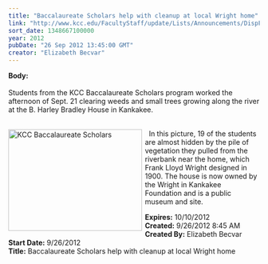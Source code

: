 ```yaml
---
title: "Baccalaureate Scholars help with cleanup at local Wright home"
link: "http://www.kcc.edu/FacultyStaff/update/Lists/Announcements/DispForm.aspx?ID=831"
sort_date: 1348667100000
year: 2012
pubDate: "26 Sep 2012 13:45:00 GMT"
creator: "Elizabeth Becvar"
---
```


<div><b>Body:</b> <div class=ExternalClassF17457D2ED524AE28F4ACE997D0FF938>
<div> </div>
<div>Students from the KCC Baccalaureate Scholars program worked the afternoon of Sept. 21 clearing weeds and small trees growing along the river at the B. Harley Bradley House in Kankakee. </div>
<div> </div>
<div>
<div style="float:left;margin-right:6px"><img alt="KCC Baccalaureate Scholars" src="/PublishingImages/Baccalaureate-Scholars-for-web.JPG" width=268 height=203></div>
<p>  In this picture, 19 of the students are almost hidden by the pile of vegetation they pulled from the riverbank near the home, which Frank Lloyd Wright designed in 1900. The house is now owned by the Wright in Kankakee Foundation and is a public museum and site.</p></div></div></div>
<div><b>Expires:</b> 10/10/2012</div>
<div><b>Created:</b> 9/26/2012 8:45 AM</div>
<div><b>Created By:</b> Elizabeth Becvar</div>
<div><b>Start Date:</b> 9/26/2012</div>
<div><b>Title:</b> Baccalaureate Scholars help with cleanup at local Wright home</div>
